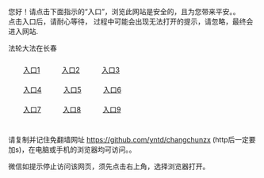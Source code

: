 您好！请点击下面指示的“入口”，浏览此网站是安全的，且为您带来平安。。 <br/>
点击入口后，请耐心等待， 过程中可能会出现无法打开的提示，请忽略，最终会进入网站. </br>

法轮大法在长春<br/>
<div style="padding:10px"><a style="margin:20px" target="_blank" href="https://divjmkk5gfsm4.cloudfront.net/2Qpsp?quqadxi" id="ccLink1" rel="nofollow">入口1</a> <a target="_blank" style="margin:20px" href="https://d2lmktn88fxgjn.cloudfront.net/2Qpsp?rpfbisd" id="ccLink2" rel="nofollow">入口2</a> <a style="margin:20px" target="_blank" href="https://d15zu709vanos3.cloudfront.net/2Qpsp?fozswwma" id="ccLink3" rel="nofollow">入口3</a></div>

<div style="padding:10px" ><a style="margin:20px" target="_blank" href="https://divjmkk5gfsm4.cloudfront.net/2Qpsp?quqadxi" id="ccLink4" rel="nofollow">入口4</a> <a style="margin:20px" href="https://d2lmktn88fxgjn.cloudfront.net/2Qpsp?rpfbisd" target="_blank" id="ccLink5" rel="nofollow">入口5</a> <a style="margin:20px" href="https://d15zu709vanos3.cloudfront.net/2Qpsp?fozswwma" target="_blank" id="ccLink6" rel="nofollow">入口6</a></div>

<div style="padding:10px"><a style="margin:20px" target="_blank" href="https://divjmkk5gfsm4.cloudfront.net/2Qpsp?quqadxi" id="ccLink7" rel="nofollow">入口7</a> <a style="margin:20px" href="https://d2lmktn88fxgjn.cloudfront.net/2Qpsp?rpfbisd" target="_blank" id="ccLink8" rel="nofollow">入口8</a> <a style="margin:20px" target="_blank" href="https://d15zu709vanos3.cloudfront.net/2Qpsp?fozswwma" id="ccLink9" rel="nofollow">入口9</a></div>

<br/>



请复制并记住免翻墙网址 https://github.com/yntd/changchunzx (http后一定要加s)，在电脑或手机的浏览器均可访问。。<br/>

微信如提示停止访问该网页，须先点击右上角，选择浏览器打开。
